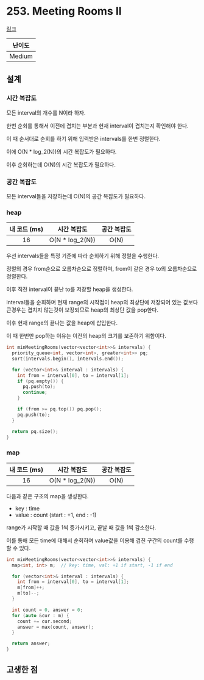 # 253. Meeting Rooms II

[링크](https://leetcode.com/problems/meeting-rooms-ii/)

| 난이도 |
| :----: |
| Medium |

## 설계

### 시간 복잡도

모든 interval의 개수를 N이라 하자.

한번 순회를 통해서 이전에 겹치는 부분과 현재 interval이 겹치는지 확인해야 한다.

이 때 순서대로 순회를 하기 위해 입력받은 intervals를 한번 정렬한다.

이에 O(N \* log_2(N))의 시간 복잡도가 필요하다.

이후 순회하는데 O(N)의 시간 복잡도가 필요하다.

### 공간 복잡도

모든 interval들을 저장하는데 O(N)의 공간 복잡도가 필요하다.

### heap

| 내 코드 (ms) |   시간 복잡도    | 공간 복잡도 |
| :----------: | :--------------: | :---------: |
|      16      | O(N \* log_2(N)) |    O(N)     |

우선 intervals들을 특정 기준에 따라 순회하기 위해 정렬을 수행한다.

정렬의 경우 from순으로 오름차순으로 정렬하며, from이 같은 경우 to의 오름차순으로 정렬한다.

이후 직전 interval이 끝난 to를 저장할 heap을 생성한다.

interval들을 순회하며 현재 range의 시작점이 heap의 최상단에 저장되어 있는 값보다 큰경우는 겹치지 않는것이 보장되므로 heap의 최상단 값을 pop한다.

이후 현재 range의 끝나는 값을 heap에 삽입한다.

이 때 한번만 pop하는 이유는 이전의 heap의 크기를 보존하기 위함이다.

```cpp
int minMeetingRooms(vector<vector<int>>& intervals) {
  priority_queue<int, vector<int>, greater<int>> pq;
  sort(intervals.begin(), intervals.end());

  for (vector<int>& interval : intervals) {
    int from = interval[0], to = interval[1];
    if (pq.empty()) {
      pq.push(to);
      continue;
    }

    if (from >= pq.top()) pq.pop();
    pq.push(to);
  }

  return pq.size();
}
```

### map

| 내 코드 (ms) |   시간 복잡도    | 공간 복잡도 |
| :----------: | :--------------: | :---------: |
|      16      | O(N \* log_2(N)) |    O(N)     |

다음과 같은 구조의 map을 생성한다.

- key : time
- value : count (start : +1, end : -1)

range가 시작할 때 값을 1씩 증가시키고, 끝날 때 값을 1씩 감소한다.

이를 통해 모든 time에 대해서 순회하며 value값을 이용해 겹친 구간의 count를 수행할 수 있다.

```cpp
int minMeetingRooms(vector<vector<int>>& intervals) {
  map<int, int> m;  // key: time, val: +1 if start, -1 if end

  for (vector<int>& interval : intervals) {
    int from = interval[0], to = interval[1];
    m[from]++;
    m[to]--;
  }

  int count = 0, answer = 0;
  for (auto &cur : m) {
    count += cur.second;
    answer = max(count, answer);
  }

  return answer;
}
```

## 고생한 점
